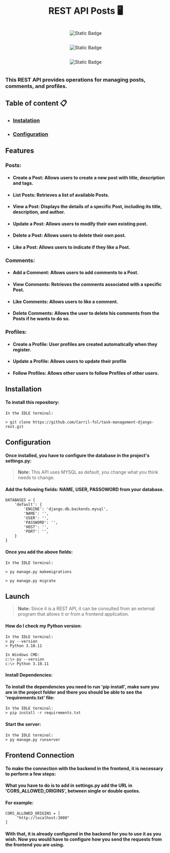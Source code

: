 <div align="center">

<h1>REST API Posts 🖥️</h1>

</div>

<div align="center" style="display: flex; flex-direction: column; align-items: center;">

![Static Badge](https://img.shields.io/badge/python-3.10.11-yellow?style=flat-square&logo=python&color=%23f7e185)

![Static Badge](https://img.shields.io/badge/django-4.2.4-greenlight?style=flat-square&logo=django&color=%2342b883)

![Static Badge](https://img.shields.io/badge/django_rest_framework-3.14.0-yellow?style=flat-square&logo=django%20rest%20framework&color=%23f95959)

</div>

### This REST API provides operations for managing posts, comments, and profiles.

## Table of content 📋

* ### [Instalation](#installation)
* ### [Configuration](#configuration)

## Features

### Posts:

* #### Create a Post: Allows users to create a new post with title, description and tags.
* #### List Posts: Retrieves a list of available Posts.
* #### View a Post: Displays the details of a specific Post, including its title, description, and author.
* #### Update a Post: Allows users to modify their own existing post.
* #### Delete a Post: Allows users to delete their own post.
* #### Like a Post: Allows users to indicate if they like a Post.

### Comments:

* #### Add a Comment: Allows users to add comments to a Post.
* #### View Comments: Retrieves the comments associated with a specific Post.
* #### Like Comments: Allows users to like a comment.
* #### Delete Comments: Allows the user to delete his comments from the Posts if he wants to do so.

### Profiles:
        
* #### Create a Profile: User profiles are created automatically when they register.
* #### Update a Profile: Allows users to update their profile
* #### Follow Profiles: Allows other users to follow Profiles of other users.

## Installation

#### To install this repository:

```
In the IDLE terminal:

> git clone https://github.com/Carril-fol/task-management-django-rest.git
```

## Configuration

#### Once installed, you have to configure the database in the project's settings.py:

>**Note:**
> This API uses MYSQL as default, you change what you think needs to change.

#### Add the following fields: NAME, USER, PASSOWORD from your database.

```
DATABASES = {
    'default': {
        'ENGINE': 'django.db.backends.mysql',
        'NAME': '',
        'USER': '',
        'PASSWORD': '',
        'HOST': '', 
        'PORT': '',
    }
}
```

#### Once you add the above fields:

````
In the IDLE terminal:

> py manage.py makemigrations

> py manage.py migrate
````````

## Launch

> **Note:**
> Since it is a REST API, it can be consulted from an external program that allows it or from a frontend application.

#### How do I check my Python version:

````
In the IDLE terminal:
> py --version
> Python 3.10.11

In Windows CMD:
c:\> py --version
c:\> Python 3.10.11
``````

#### Install Dependencies:

#### To install the dependencies you need to run 'pip install', make sure you are in the project folder and there you should be able to see the 'requirements.txt' file:

```
In the IDLE terminal:
> pip install -r requirements.txt
```

#### Start the server:

```
In the IDLE terminal:
> py manage.py runserver
````

## Frontend Connection 

#### To make the connection with the backend in the frontend, it is necessary to perform a few steps:

#### What you have to do is to add in settings.py add the URL in 'CORS_ALLOWED_ORIGINS', between single or double quotes.

#### For example:

````
CORS_ALLOWED_ORIGINS = [
     "http://localhost:3000"
]
````
#### With that, it is already configured in the backend for you to use it as you wish. Now you would have to configure how you send the requests from the frontend you are using.